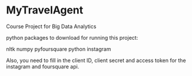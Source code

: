 # MyTravelAgent

Course Project for Big Data Analytics

python packages to download for running this project:

nltk
numpy
pyfoursquare
python instagram


Also, you need to fill in the client ID, client secret and access token for the instagram and foursquare api. 
